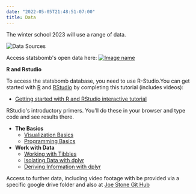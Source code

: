 ```yaml
---
date: "2022-05-05T21:48:51-07:00"
title: Data
---
```


The winter school 2023 will use a range of data.

![Data Sources](/./resources_files/data.png)

Access statsbomb's open data here:
[![Image name](/./resources_files/Statsbomb_Logo.jpeg)](https://statsbomb.com/what-we-do/hub/free-data/)

**R and Rstudio**
 
To access the statsbomb database, you need to use R-Studio.You can get started with [R](https://www.r-project.org/) and [RStudio](https://www.rstudio.com/) by completing this tutorial (includes videos):

* [Getting started with R and RStudio interactive tutorial](http://milton-the-cat.rocks/learnr/r/r_getting_started/)

RStudio's introductory primers. You'll do these in your browser and type code and see results there.

- **The Basics**
	- [Visualization Basics](https://rstudio.cloud/learn/primers/1.1)
	- [Programming Basics](https://rstudio.cloud/learn/primers/1.2)
- **Work with Data**
	- [Working with Tibbles](https://rstudio.cloud/learn/primers/2.1)
	- [Isolating Data with dplyr](https://rstudio.cloud/learn/primers/2.2)
	- [Deriving Information with dplyr](https://rstudio.cloud/learn/primers/2.3)
	
Access to further data, including video footage with be provided via a specific google drive folder and also at [Joe Stone Git Hub](https://github.com/joe-stone1/shu_rouen)